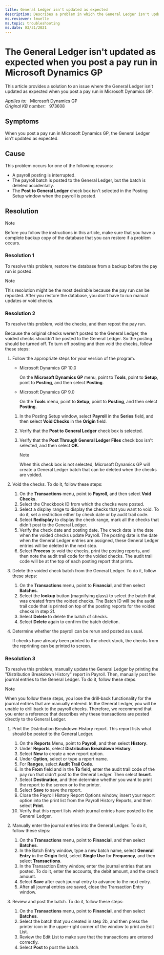 ```yaml
---
title: General Ledger isn't updated as expected
description: Describes a problem in which the General Ledger isn't updated as expected when you post a pay run in Microsoft Dynamics GP. Provides a resolution.
ms.reviewer: lmuelle
ms.topic: troubleshooting
ms.date: 03/31/2021
---
```

# The General Ledger isn't updated as expected when you post a pay run in Microsoft Dynamics GP

This article provides a solution to an issue where the General Ledger isn't updated as expected when you post a pay run in Microsoft Dynamics GP.

_Applies to:_ &nbsp; Microsoft Dynamics GP  
_Original KB number:_ &nbsp; 973608

## Symptoms

When you post a pay run in Microsoft Dynamics GP, the General Ledger isn't updated as expected.

## Cause

This problem occurs for one of the following reasons:

- A payroll posting is interrupted.
- The payroll batch is posted to the General Ledger, but the batch is deleted accidentally.
- The **Post to General Ledger** check box isn't selected in the Posting Setup window when the payroll is posted.

## Resolution

> [!NOTE]
>
Before you follow the instructions in this article, make sure that you have a complete backup copy of the database that you can restore if a problem occurs.  

### Resolution 1

To resolve this problem, restore the database from a backup before the pay run is posted.

> [!NOTE]
> This resolution might be the most desirable because the pay run can be reposted. After you restore the database, you don't have to run manual updates or void checks.

### Resolution 2

To resolve this problem, void the checks, and then repost the pay run.

Because the original checks weren't posted to the General Ledger, the voided checks shouldn't be posted to the General Ledger. So the posting should be turned off. To turn off posting and then void the checks, follow these steps:

1. Follow the appropriate steps for your version of the program.

    - Microsoft Dynamics GP 10.0

        On the **Microsoft Dynamics GP** menu, point to **Tools**, point to **Setup**, point to **Posting**, and then select **Posting**.
    - Microsoft Dynamics GP 9.0

        On the **Tools** menu, point to **Setup**, point to **Posting**, and then select **Posting**.
    1. In the Posting Setup window, select **Payroll** in the **Series** field, and then select **Void Checks** in the **Origin** field.
    1. Verify that the **Post to General Ledger** check box is selected.
    1. Verify that the **Post Through General Ledger Files** check box isn't selected, and then select **OK**.

        > [!NOTE]
        > When this check box is not selected, Microsoft Dynamics GP will create a General Ledger batch that can be deleted when the checks are voided.

2. Void the checks. To do it, follow these steps:

    1. On the **Transactions** menu, point to **Payroll**, and then select **Void Checks**.
    2. Select the Checkbook ID from which the checks were posted.
    3. Select a display range to display the checks that you want to void. To do it, set a restriction either by check date or by audit trail code.
    4. Select **Redisplay** to display the check range, mark all the checks that didn't post to the General Ledger.
    5. Verify the check date and posting date. The check date is the date when the voided checks update Payroll. The posting date is the date when the General Ledger entries are assigned, these General Ledger entries will be deleted in the next step.
    6. Select **Process** to void the checks, print the posting reports, and then note the audit trail code for the voided checks. The audit trail code will be at the top of each posting report that prints.
3. Delete the voided check batch from the General Ledger. To do it, follow these steps:
    1. On the **Transactions** menu, point to **Financial**, and then select **Batches**.
    2. Select the **lookup** button (magnifying glass) to select the batch that was created from the voided checks. The Batch ID will be the audit trail code that is printed on top of the posting reports for the voided checks in step 2f.
    3. Select **Delete** to delete the batch of checks.
    4. Select **Delete** again to confirm the batch deletion.

4. Determine whether the payroll can be rerun and posted as usual.

    If checks have already been printed to the check stock, the checks from the reprinting can be printed to screen.

### Resolution 3

To resolve this problem, manually update the General Ledger by printing the "Distribution Breakdown History" report in Payroll. Then, manually post the journal entries to the General Ledger. To do it, follow these steps.

> [!NOTE]
> When you follow these steps, you lose the drill-back functionality for the journal entries that are manually entered. In the General Ledger, you will be unable to drill back to the payroll checks. Therefore, we recommend that you enter a reference that describes why these transactions are posted directly to the General Ledger.

1. Print the Distribution Breakdown History report. This report lists what should be posted to the General Ledger.
    1. On the **Reports** Menu, point to **Payroll**, and then select **History**.
    2. Under **Reports**, select **Distribution Breakdown History**.
    3. Select **New** to create a new report option.
    4. Under **Option**, select or type a report name.
    5. For **Ranges**, select **Audit Trail Code**.
    6. In the **From** field and in the **To** field, enter the audit trail code of the pay run that didn't post to the General Ledger. Then select **Insert**.
    7. Select **Destination**, and then determine whether you want to print the report to the screen or to the printer.
    8. Select **Save** to save the report.
    9. Close the Payroll History Report Options window, insert your report option into the print list from the Payroll History Reports, and then select **Print**.
    10. Verify that this report lists which journal entries have posted to the General Ledger.
2. Manually enter the journal entries into the General Ledger. To do it, follow these steps:
    1. On the **Transactions** menu, point to **Financial**, and then select **Batches**.
    2. In the Batch Entry window, type a new batch name, select **General Entry** in the **Origin** field, select **Single Use** for **Frequency**, and then select **Transactions**.
    3. In the Transaction Entry window, enter the journal entries that are posted. To do it, enter the accounts, the debit amount, and the credit amount.
    4. Select **Save** after each journal entry to advance to the next entry.
    5. After all journal entries are saved, close the Transaction Entry window.

3. Review and post the batch. To do it, follow these steps:
    1. On the **Transactions** menu, point to **Financial**, and then select **Batches**.
    2. Select the batch that you created in step 2b, and then press the printer icon in the upper-right corner of the window to print an Edit List.
    3. Review the Edit List to make sure that the transactions are entered correctly.
    4. Select **Post** to post the batch.
